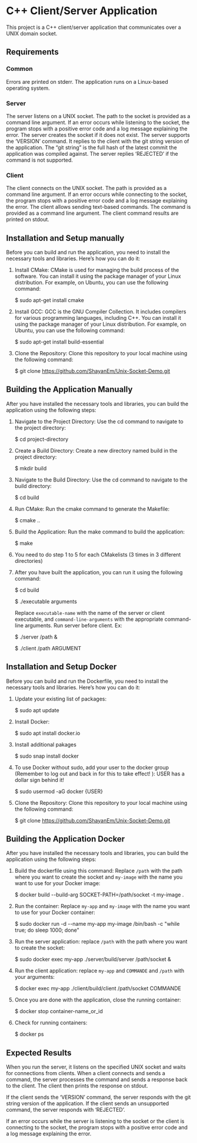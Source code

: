 # C++ Client/Server Application
This project is a C++ client/server application that communicates over a UNIX domain socket.

## Requirements
### Common

Errors are printed on stderr.
The application runs on a Linux-based operating system.

### Server

The server listens on a UNIX socket.
The path to the socket is provided as a command line argument.
If an error occurs while listening to the socket, the program stops with a positive error code and a log message explaining the error.
The server creates the socket if it does not exist.
The server supports the ‘VERSION’ command.
It replies to the client with the git string version of the application.
The “git string” is the full hash of the latest commit the application was compiled against.
The server replies ‘REJECTED’ if the command is not supported.

### Client

The client connects on the UNIX socket.
The path is provided as a command line argument.
If an error occurs while connecting to the socket, the program stops with a positive error code and a log message explaining the error.
The client allows sending text-based commands.
The command is provided as a command line argument.
The client command results are printed on stdout.

## Installation and Setup manually
Before you can build and run the application, you need to install the necessary tools and libraries. Here’s how you can do it:

1. Install CMake: CMake is used for managing the build process of the software. You can install it using the package manager of your Linux distribution. For example, on Ubuntu, you can use the following command:

    $ sudo apt-get install cmake

2. Install GCC: GCC is the GNU Compiler Collection. It includes compilers for various programming languages, including C++. You can install it using the package manager of your Linux distribution. For example, on Ubuntu, you can use the following command:

    $ sudo apt-get install build-essential

3. Clone the Repository: Clone this repository to your local machine using the following command:

    $ git clone https://github.com/ShayanEm/Unix-Socket-Demo.git

## Building the Application Manually
After you have installed the necessary tools and libraries, you can build the application using the following steps:

1. Navigate to the Project Directory: Use the cd command to navigate to the project directory:

    $ cd project-directory

2. Create a Build Directory: Create a new directory named build in the project directory:

    $ mkdir build

3. Navigate to the Build Directory: Use the cd command to navigate to the build directory:
    
    $ cd build

4. Run CMake: Run the cmake command to generate the Makefile:

    $ cmake ..

5. Build the Application: Run the make command to build the application:

    $ make

6. You need to do step 1 to 5 for each CMakelists (3 times in 3 different directories)
    
7. After you have built the application, you can run it using the following command:
    
    $ cd build
    
    $ ./executable arguments

    Replace `executable-name` with the name of the server or client executable, and `command-line-arguments` with the appropriate command-line arguments. Run server before client.
    Ex:

    $ ./server /path &

    $ ./client /path ARGUMENT

## Installation and Setup Docker
Before you can build and run the Dockerfile, you need to install the necessary tools and libraries. Here’s how you can do it:
1. Update your existing list of packages:
    
    $ sudo apt update

2. Install Docker:

    $ sudo apt install docker.io

3. Install additional pakages

    $ sudo snap install docker

4. To use Docker without sudo, add your user to the docker group (Remember to log out and back in for this to take effect! ): USER has a dollar sign behind it!

    $ sudo usermod -aG docker {USER}

5. Clone the Repository: Clone this repository to your local machine using the following command:

    $ git clone https://github.com/ShayanEm/Unix-Socket-Demo.git

## Building the Application Docker
After you have installed the necessary tools and libraries, you can build the application using the following steps:

1. Build the dockerfile using this command: Replace `/path` with the path where you want to create the socket and `my-image` with the name you want to use for your Docker image:

    $ docker build --build-arg SOCKET-PATH=/path/socket -t my-image .

2. Run the container: Replace `my-app` and `my-image` with the name you want to use for your Docker container:

    $ sudo docker run -d --name my-app my-image /bin/bash -c "while true; do sleep 1000; done"

3. Run the server application: replace `/path` with the path where you want to create the socket:

    $ sudo docker exec my-app ./server/build/server /path/socket &

4. Run the client application: replace `my-app` and `COMMANDE` and `/path` with your arguments:

    $ docker exec my-app ./client/build/client /path/socket COMMANDE

5. Once you are done with the application, close the running container:

    $ docker stop container-name_or_id

6. Check for running containers:

    $ docker ps

## Expected Results
When you run the server, it listens on the specified UNIX socket and waits for connections from clients. When a client connects and sends a command, the server processes the command and sends a response back to the client. The client then prints the response on stdout.

If the client sends the ‘VERSION’ command, the server responds with the git string version of the application. If the client sends an unsupported command, the server responds with ‘REJECTED’.

If an error occurs while the server is listening to the socket or the client is connecting to the socket, the program stops with a positive error code and a log message explaining the error.